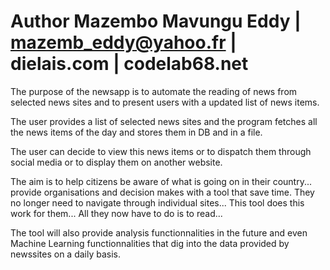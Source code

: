 
# Author Mazembo Mavungu Eddy | mazemb_eddy@yahoo.fr | dielais.com | codelab68.net

The purpose of the newsapp is to automate the reading of news from selected news sites and to present users with a updated list of news items.

The user provides a list of selected news sites and the program fetches all the news items of the day and stores them in DB and in a file.

The user can decide to view this news items or to dispatch them through social media or to display them on another website.


The aim is to help citizens be aware of what is going on in their country... provide organisations and decision makes with a tool that save time. They no longer need to navigate through individual sites... This tool does this work for them... All they now have to do is to read...

The tool will also provide analysis functionnalities in the future and even Machine Learning functionnalities that dig into the data provided by newssites on a daily basis.

